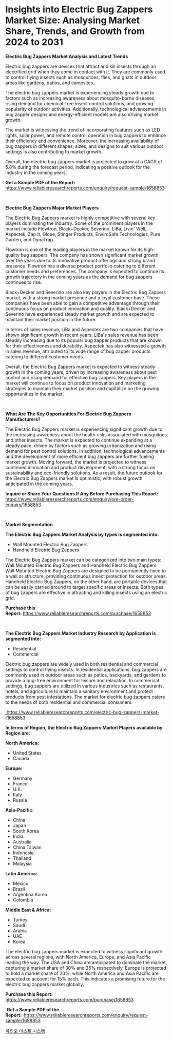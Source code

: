 <p><h1>Insights into Electric Bug Zappers Market Size: Analysing Market Share, Trends, and Growth from 2024 to 2031</h1></p><p><strong>Electric Bug Zappers Market Analysis and Latest Trends</strong></p>
<p><p>Electric bug zappers are devices that attract and kill insects through an electrified grid when they come in contact with it. They are commonly used to control flying insects such as mosquitoes, flies, and gnats in outdoor areas like gardens, patios, and campsites.</p><p>The electric bug zappers market is experiencing steady growth due to factors such as increasing awareness about mosquito-borne diseases, rising demand for chemical-free insect control solutions, and growing popularity of outdoor activities. Additionally, technological advancements in bug zapper designs and energy-efficient models are also driving market growth.</p><p>The market is witnessing the trend of incorporating features such as LED lights, solar power, and remote control operation in bug zappers to enhance their efficiency and convenience. Moreover, the increasing availability of bug zappers in different shapes, sizes, and designs to suit various outdoor settings is also contributing to market growth.</p><p>Overall, the electric bug zappers market is projected to grow at a CAGR of 5.8% during the forecast period, indicating a positive outlook for the industry in the coming years.</p></p>
<p><strong>Get a Sample PDF of the Report:&nbsp;</strong> <a href="https://www.reliableresearchreports.com/enquiry/request-sample/1658853">https://www.reliableresearchreports.com/enquiry/request-sample/1658853</a></p>
<p>&nbsp;</p>
<p><strong>Electric Bug Zappers Major Market Players</strong></p>
<p><p>The Electric Bug Zappers market is highly competitive with several key players dominating the industry. Some of the prominent players in the market include Flowtron, Black+Decker, Severino, LiBa, Livin' Well, Aspectek, Zap It, Gloue, Stinger Products, EnviroSafe Technologies, Pure Garden, and DynaTrap.</p><p>Flowtron is one of the leading players in the market known for its high-quality bug zappers. The company has shown significant market growth over the years due to its innovative product offerings and strong brand presence. Flowtron has a diverse product portfolio catering to different customer needs and preferences. The company is expected to continue its growth trajectory in the coming years as the demand for bug zappers continues to rise.</p><p>Black+Decker and Severino are also key players in the Electric Bug Zappers market, with a strong market presence and a loyal customer base. These companies have been able to gain a competitive advantage through their continuous focus on product innovation and quality. Black+Decker and Severino have experienced steady market growth and are expected to maintain their market position in the future.</p><p>In terms of sales revenue, LiBa and Aspectek are two companies that have shown significant growth in recent years. LiBa's sales revenue has been steadily increasing due to its popular bug zapper products that are known for their effectiveness and durability. Aspectek has also witnessed a growth in sales revenue, attributed to its wide range of bug zapper products catering to different customer needs.</p><p>Overall, the Electric Bug Zappers market is expected to witness steady growth in the coming years, driven by increasing awareness about pest control and rising demand for effective bug zappers. Key players in the market will continue to focus on product innovation and marketing strategies to maintain their market position and capitalize on the growing opportunities in the market.</p></p>
<p>&nbsp;</p>
<p><strong>What Are The Key Opportunities For Electric Bug Zappers Manufacturers?</strong></p>
<p><p>The Electric Bug Zappers market is experiencing significant growth due to the increasing awareness about the health risks associated with mosquitoes and other insects. The market is expected to continue expanding at a steady pace, driven by factors such as growing urbanization and rising demand for pest control solutions. In addition, technological advancements and the development of more efficient bug zappers are further fueling market growth. Moving forward, the market is projected to witness continued innovation and product development, with a strong focus on sustainability and eco-friendly solutions. As a result, the future outlook for the Electric Bug Zappers market is optimistic, with robust growth anticipated in the coming years.</p></p>
<p><strong>Inquire or Share Your Questions If Any Before Purchasing This Report:</strong> <a href="https://www.reliableresearchreports.com/enquiry/pre-order-enquiry/1658853">https://www.reliableresearchreports.com/enquiry/pre-order-enquiry/1658853</a></p>
<p>&nbsp;</p>
<p><strong>Market Segmentation</strong></p>
<p><strong>The Electric Bug Zappers Market Analysis by types is segmented into:</strong></p>
<p><ul><li>Wall Mounted Electric Bug Zappers</li><li>Handheld Electric Bug Zappers</li></ul></p>
<p><p>The Electric Bug Zappers market can be categorized into two main types: Wall Mounted Electric Bug Zappers and Handheld Electric Bug Zappers. Wall Mounted Electric Bug Zappers are designed to be permanently fixed to a wall or structure, providing continuous insect protection for outdoor areas. Handheld Electric Bug Zappers, on the other hand, are portable devices that can be easily carried around to target specific areas or insects. Both types of bug zappers are effective in attracting and killing insects using an electric grid.</p></p>
<p><strong>Purchase this Report:&nbsp;</strong><a href="https://www.reliableresearchreports.com/purchase/1658853">https://www.reliableresearchreports.com/purchase/1658853</a></p>
<p>&nbsp;</p>
<p><strong>The Electric Bug Zappers Market Industry Research by Application is segmented into:</strong></p>
<p><ul><li>Residential</li><li>Commercial</li></ul></p>
<p><p>Electric bug zappers are widely used in both residential and commercial settings to control flying insects. In residential applications, bug zappers are commonly used in outdoor areas such as patios, backyards, and gardens to provide a bug-free environment for leisure and relaxation. In commercial settings, bug zappers are utilized in various industries such as restaurants, hotels, and agriculture to maintain a sanitary environment and protect products from pest infestations. The market for electric bug zappers caters to the needs of both residential and commercial consumers.</p></p>
<p><a href="https://www.reliableresearchreports.com/electric-bug-zappers-market-r1658853">&nbsp;https://www.reliableresearchreports.com/electric-bug-zappers-market-r1658853</a></p>
<p><strong>In terms of Region, the Electric Bug Zappers Market Players available by Region are:</strong></p>
<p>
    <p> <strong> North America: </strong>
        <ul>
            <li>United States</li>
            <li>Canada</li>
        </ul>
        </p> 
    <p> <strong> Europe: </strong>
        <ul>
            <li>Germany</li>
            <li>France</li>
            <li>U.K.</li>
            <li>Italy</li>
            <li>Russia</li>
        </ul>
        </p> 
    <p> <strong> Asia-Pacific: </strong>
        <ul>
            <li>China</li>
            <li>Japan</li>
            <li>South Korea</li>
            <li>India</li>
            <li>Australia</li>
            <li>China Taiwan</li>
            <li>Indonesia</li>
            <li>Thailand</li>
            <li>Malaysia</li>
        </ul>
        </p> 
    <p> <strong> Latin America: </strong>
        <ul>
            <li>Mexico</li>
            <li>Brazil</li>
            <li>Argentina Korea</li>
            <li>Colombia</li>
        </ul>
        </p> 
    <p> <strong> Middle East & Africa: </strong>
        <ul>
            <li>Turkey</li>
            <li>Saudi</li>
            <li>Arabia</li>
            <li>UAE</li>
            <li>Korea</li>
        </ul>
    </p>
    </p>
<p><p>The electric bug zappers market is expected to witness significant growth across several regions, with North America, Europe, and Asia Pacific leading the way. The USA and China are anticipated to dominate the market, capturing a market share of 30% and 25% respectively. Europe is projected to hold a market share of 20%, while North America and Asia Pacific are expected to account for 15% each. This indicates a promising future for the electric bug zappers market globally.</p></p>
<p><strong>Purchase this Report: </strong><a href="https://www.reliableresearchreports.com/purchase/1658853">https://www.reliableresearchreports.com/purchase/1658853</a></p>
<p>&nbsp;<strong>Get a Sample PDF of the Report:&nbsp;&nbsp;</strong><a href="https://www.reliableresearchreports.com/enquiry/request-sample/1658853">https://www.reliableresearchreports.com/enquiry/request-sample/1658853</a></p>
<p><strong></strong></p>
<p><p><a href="https://github.com/laholand/Market-Research-Report-List-3/blob/main/293209425609.md">파티오 미스트 시스템</a></p></p>